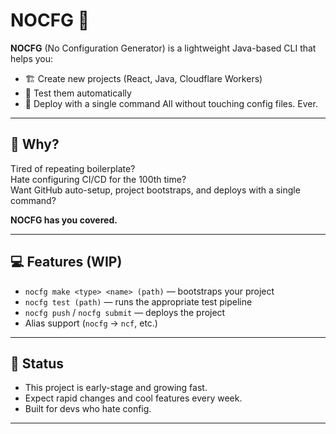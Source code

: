 # NOCFG 🔧

**NOCFG** (No Configuration Generator) is a lightweight Java-based CLI that helps you:
- 🏗️ Create new projects (React, Java, Cloudflare Workers)
- 🧪 Test them automatically
- 🚀 Deploy with a single command
All without touching config files. Ever.

---

## 🧠 Why?

Tired of repeating boilerplate?  
Hate configuring CI/CD for the 100th time?  
Want GitHub auto-setup, project bootstraps, and deploys with a single command?

**NOCFG has you covered.**

---

## 💻 Features (WIP)

- `nocfg make <type> <name> (path)` — bootstraps your project
- `nocfg test (path)` — runs the appropriate test pipeline
- `nocfg push` / `nocfg submit` — deploys the project
- Alias support (`nocfg` → `ncf`, etc.)

---

## 🌱 Status

- This project is early-stage and growing fast.
- Expect rapid changes and cool features every week.
- Built for devs who hate config.

---
